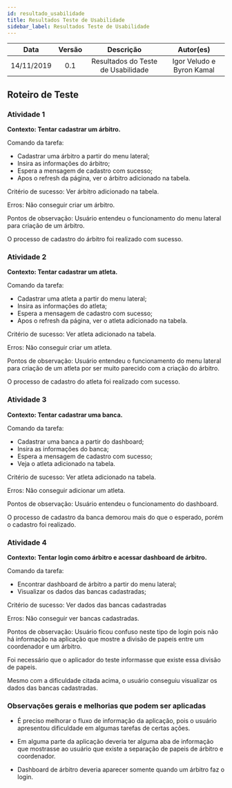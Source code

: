 ```yaml
---
id: resultado_usabilidade
title: Resultados Teste de Usabilidade
sidebar_label: Resultados Teste de Usabilidade
---
```


|    Data    | Versão |                             Descrição                             |           Autor(es)           |
| :--------: | :----: | :---------------------------------------------------------------: | :---------------------------: |
| 14/11/2019 |  0.1   |          Resultados do Teste de Usabilidade        |         Igor Veludo e Byron Kamal          |

## Roteiro de Teste

### Atividade 1
**Contexto: Tentar cadastrar um árbitro.**

Comando da tarefa:
- Cadastrar uma árbitro a partir do menu lateral;
- Insira as informações do árbitro;
- Espera a mensagem de cadastro com sucesso;
- Apos o refresh da página, ver o árbitro adicionado na tabela.

Critério de sucesso: Ver árbitro adicionado na tabela.

Erros: Não conseguir criar um árbitro.

Pontos de observação: Usuário entendeu o funcionamento do menu lateral para criação de um árbitro.

O processo de cadastro do árbitro foi realizado com sucesso.

### Atividade 2
**Contexto: Tentar cadastrar um atleta.**

Comando da tarefa:
- Cadastrar uma atleta a partir do menu lateral;
- Insira as informações do atleta;
- Espera a mensagem de cadastro com sucesso;
- Apos o refresh da página, ver o atleta adicionado na tabela.

Critério de sucesso: Ver atleta adicionado na tabela.

Erros: Não conseguir criar um atleta.

Pontos de observação: Usuário entendeu o funcionamento do menu lateral para criação de um atleta por ser muito parecido com a criação do árbitro.

O processo de cadastro do atleta foi realizado com sucesso.

### Atividade 3
**Contexto: Tentar cadastrar uma banca.**

Comando da tarefa:
- Cadastrar uma banca a partir do dashboard;
- Insira as informações do banca;
- Espera a mensagem de cadastro com sucesso;
- Veja o atleta adicionado na tabela.


Critério de sucesso: Ver atleta adicionado na tabela.

Erros: Não conseguir adicionar um atleta.

Pontos de observação: Usuário entendeu o funcionamento do dashboard.

O processo de cadastro da banca demorou mais do que o esperado, porém o cadastro foi realizado.

### Atividade 4
**Contexto: Tentar login como árbitro e acessar dashboard de árbitro.**

Comando da tarefa:
- Encontrar dashboard de árbitro a partir do menu lateral;
- Visualizar os dados das bancas cadastradas;

Critério de sucesso: Ver dados das bancas cadastradas

Erros: Não conseguir ver bancas cadastradas.

Pontos de observação: Usuário ficou confuso neste tipo de login pois não há informação na aplicação que mostre a divisão de papeis entre um coordenador e um árbitro.

Foi necessário que o aplicador do teste informasse que existe essa divisão de papeis.

Mesmo com a dificuldade citada acima, o usuário conseguiu visualizar os dados das bancas cadastradas.

### Observações gerais e melhorias que podem ser aplicadas
- É preciso melhorar o fluxo de informação da aplicação, pois o usuário apresentou dificuldade em algumas tarefas de certas ações.

- Em alguma parte da aplicação deveria ter alguma aba de informação que mostrasse ao usuário que existe a separação de papeis de árbitro e coordenador.

- Dashboard de árbitro deveria aparecer somente quando um árbitro faz o login.
